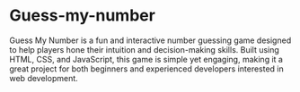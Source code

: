 # Guess-my-number
Guess My Number is a fun and interactive number guessing game designed to help players hone their intuition and decision-making skills. Built using HTML, CSS, and JavaScript, this game is simple yet engaging, making it a great project for both beginners and experienced developers interested in web development.

